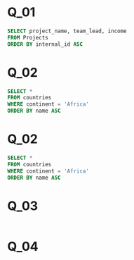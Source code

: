 # Q_01
```sql
SELECT project_name, team_lead, income
FROM Projects
ORDER BY internal_id ASC
```

# Q_02
```sql
SELECT * 
FROM countries 
WHERE continent = 'Africa'
ORDER BY name ASC
```

# Q_02
```sql
SELECT * 
FROM countries 
WHERE continent = 'Africa'
ORDER BY name ASC
```

# Q_03
```sql

```
# Q_04
```sql

```
